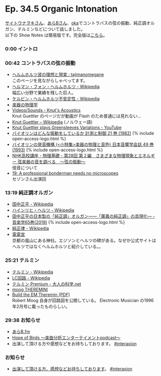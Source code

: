 # Ep. 34.5 Organic Intonation

[サイトウナヲキさん](https://twitter.com/sai_enlightened)、[あらBさん](https://twitter.com/ark_B)、[oka](https://twitter.com/nowohyeah)でコントラバスの弦の振動、純正調オルガン、テルミンなどについて話しました。  
以下の Show Notes は簡易版です。完全版は[こちら](https://interaxion-podcast.github.io/34-5)。

### 0:00 イントロ

### 00:42 コントラバスの弦の振動

- [ヘルムホルツ波の理想と現実 : tajimanomegane](https://tajimegane.exblog.jp/amp/25175172/)  
  このページを見ながらしゃべってます。
- [ヘルマン・フォン・ヘルムホルツ - Wikipedia](https://ja.wikipedia.org/wiki/%E3%83%98%E3%83%AB%E3%83%9E%E3%83%B3%E3%83%BB%E3%83%95%E3%82%A9%E3%83%B3%E3%83%BB%E3%83%98%E3%83%AB%E3%83%A0%E3%83%9B%E3%83%AB%E3%83%84)  
  幅広い分野で業績を残した巨人。
- [ケルビン・ヘルムホルツ不安定性 - Wikipedia](https://ja.wikipedia.org/wiki/%E3%82%B1%E3%83%AB%E3%83%93%E3%83%B3%E3%83%BB%E3%83%98%E3%83%AB%E3%83%A0%E3%83%9B%E3%83%AB%E3%83%84%E4%B8%8D%E5%AE%89%E5%AE%9A%E6%80%A7)
- [楽器の物理学](https://amzn.to/3gApL7Q)
- [Videos/Sounds - Knut's Acoustics](http://www.knutsacoustics.com/videos-sounds.html)  
  Knut Guettler のページだが動画が Flash のため普通には見れない...
- [Knut Guettler – Wikipedia](https://no.wikipedia.org/wiki/Knut_Guettler) (ノルウェー語)
- [Knut Guettler plays Greensleeves Variations - YouTube](https://youtu.be/yL3tlA-GfQE)
- [バイオリンはどんな振動をしているか 計測と制御 21 巻 (1982)](https://doi.org/10.11499/sicejl1962.21.21) {% include open-access-logo.html %}
- [バイオリンの発音機構 (<小特集>楽器の物理と音色) 日本音響学会誌 49 巻 (1993)]( https://doi.org/10.20697/jasj.49.3_184) {% include open-access-logo.html %}
- [NHK高校講座 - 物理基礎 - 第28回 第２編　さまざまな物理現象とエネルギー 弦楽器の音を調べる　～弦の振動～](https://www.nhk.or.jp/kokokoza/tv/butsurikiso/archive/resume028.html)  
  倍音について
- [19: A professional bonderman needs no microscopes](https://interaxion-podcast.github.io/19)  
  セゾンさん出演回

### 13:19 純正調オルガン

- [田中正平 - Wikipedia](https://ja.wikipedia.org/wiki/%E7%94%B0%E4%B8%AD%E6%AD%A3%E5%B9%B3)
- [ハインリヒ・ヘルツ - Wikipedia](https://ja.wikipedia.org/wiki/%E3%83%8F%E3%82%A4%E3%83%B3%E3%83%AA%E3%83%92%E3%83%BB%E3%83%98%E3%83%AB%E3%83%84)
- [田中正平の日本製の「純正調」オルガン――「廣義の純正調」の具現化― - 音楽学65巻(2019)](https://doi.org/10.20591/ongakugaku.65.2_73) {% include open-access-logo.html %}
- [純正律 - Wikipedia](https://ja.wikipedia.org/wiki/%E7%B4%94%E6%AD%A3%E5%BE%8B)
- [電電宮](https://www.kokuzohourinji.com/dendengu.html)  
  京都の嵐山にある神社。エジソンとヘルツの碑がある。なぜか公式サイトはヘルツではなくヘルムホルツと紹介している。。

### 25:21 テルミン

- [テルミン - Wikipedia](https://ja.wikipedia.org/wiki/%E3%83%86%E3%83%AB%E3%83%9F%E3%83%B3)
- [LC回路 - Wikipedia](https://ja.wikipedia.org/wiki/LC%E5%9B%9E%E8%B7%AF)
- [テルミン Premium - 大人の科学.net](https://otonanokagaku.net/products/living/theremin/detail.html)
- [moog THEREMINI](https://amzn.to/3GE8xkr)
- [Build the EM Theremin (PDF)](https://www.cs.nmsu.edu/~rth/EMTheremin.pdf)  
  Robert Moog 自身が回路図を公開している。 Electronic Musician の1996年2月号に載ったものらしい。

### 29:38 お知らせ

- [あらB.fm](https://anchor.fm/arkbfm)
- [Hope of Birds 〜楽曲分析エンターテイメントpodcast〜](https://twitter.com/birds_hope)
- 出演して頂ける方や感想などをお待ちしております。 [#interaxion](https://twitter.com/hashtag/interaxion)

### お知らせ

- [出演して頂ける方、感想などお待ちしております](https://interaxion-podcast.github.io/feedback/)。 [#interaxion](https://twitter.com/hashtag/interaxion)
